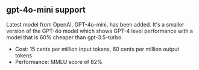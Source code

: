 ## gpt-4o-mini support

Latest model from OpenAI, GPT-4o-mini, has been added. It's a smaller version of the GPT-4o model which shows GPT-4 level performance with a model that is 60% cheaper than gpt-3.5-turbo.

- Cost: 15 cents per million input tokens, 60 cents per million output tokens
- Performance: MMLU score of 82%
